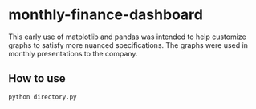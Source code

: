 # monthly-finance-dashboard
This early use of matplotlib and pandas was intended to help customize graphs to satisfy more nuanced specifications. The graphs were used in monthly presentations to the company.

## How to use

```shell
python directory.py
```